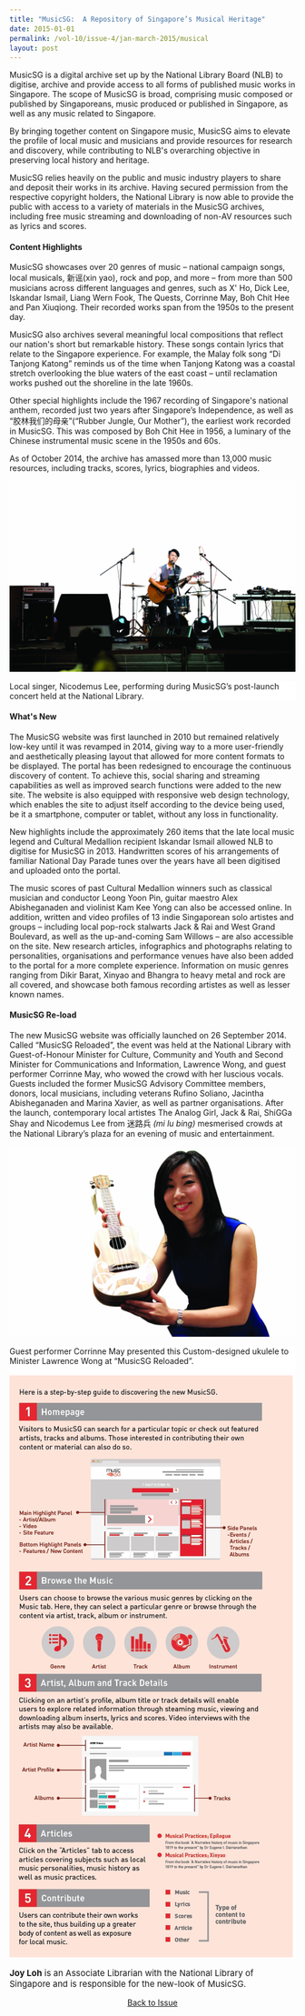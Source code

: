 ```yaml
---
title: "MusicSG:  A Repository of Singapore’s Musical Heritage"
date: 2015-01-01
permalink: /vol-10/issue-4/jan-march-2015/musical
layout: post
---
```

MusicSG is a digital archive set up by the National Library Board (NLB) to digitise, archive and provide access to all forms of published music works in Singapore. The scope of MusicSG is broad, comprising music composed or published by Singaporeans, music produced or published in Singapore, as well as any music related to Singapore. 

By bringing together content on Singapore music, MusicSG aims to elevate the profile of local music and musicians and provide resources for research and discovery, while contributing to NLB's overarching objective in preserving local history and heritage. 

MusicSG relies heavily on the public and music industry players to share and deposit their works in its archive. Having secured permission from the respective copyright holders, the National Library is now able to provide the public with access to a variety of materials in the MusicSG archives, including free music streaming and downloading of non-AV resources such as lyrics and scores. 

#### **Content Highlights** 

MusicSG showcases over 20 genres of music – national campaign songs, local musicals, 新谣(xin yao), rock and pop, and more – from more than 500 musicians across different languages and genres, such as X' Ho, Dick Lee, Iskandar Ismail, Liang Wern Fook, The Quests, Corrinne May, Boh Chit Hee and Pan Xiuqiong. Their recorded works span from the 1950s to the present day. 

MusicSG also archives several meaningful local compositions that reflect our nation's short but remarkable history. These songs contain lyrics that relate to the Singapore experience. For example, the Malay folk song “Di Tanjong Katong” reminds us of the time when Tanjong Katong was a coastal stretch overlooking the blue waters of the east coast – until reclamation works pushed out the shoreline in the late 1960s. 

Other special highlights include the 1967 recording of Singapore's national anthem, recorded just two years after Singapore’s Independence, as well as “胶林我们的母亲”(“Rubber Jungle, Our Mother”), the earliest work recorded in MusicSG. This was composed by Boh Chit Hee in 1956, a luminary of the Chinese instrumental music scene in the 1950s and 60s. 

As of October 2014, the archive has amassed more than 13,000 music resources, including tracks, scores, lyrics, biographies and videos. 

![Alt text for image on Isomer site](/images/vol-10-issue-4/music/local_singer.jpg)
<div style="background-color: white;">Local singer, Nicodemus Lee, performing during MusicSG’s post-launch concert held at the National Library.</div>


#### **What's New** 

The MusicSG website was first launched in 2010 but remained relatively low-key until it was revamped in 2014, giving way to a more user-friendly and aesthetically pleasing layout that allowed for more content formats to be displayed. The portal has been redesigned to encourage the continuous discovery of content. To achieve this, social sharing and streaming capabilities as well as improved search functions were added to the new site. The website is also equipped with responsive web design technology, which enables the site to adjust itself according to the device being used, be it a smartphone, computer or tablet, without any loss in functionality. 

New highlights include the approximately 260 items that the late local music legend and Cultural Medallion recipient Iskandar Ismail allowed NLB to digitise for MusicSG in 2013. Handwritten scores of his arrangements of familiar National Day Parade tunes over the years have all been digitised and uploaded onto the portal.

The music scores of past Cultural Medallion winners such as classical musician and conductor Leong Yoon Pin, guitar maestro Alex Abisheganaden and violinist Kam Kee Yong can also be accessed online. In addition, written and video profiles of 13 indie Singaporean solo artistes and groups – including local pop-rock stalwarts Jack &amp; Rai and West Grand Boulevard, as well as the up-and-coming Sam Willows – are also accessible on the site. New research articles, infographics and photographs relating to personalities, organisations and performance venues have also been added to the portal for a more complete experience. Information on music genres ranging from Dikir Barat, Xinyao and Bhangra to heavy metal and rock are all covered, and showcase both famous recording artistes as well as lesser known names. 

#### **MusicSG Re-load** 

The new MusicSG website was officially launched on 26 September 2014. Called “MusicSG Reloaded”, the event was held at the National Library with Guest-of-Honour Minister for Culture, Community and Youth and Second Minister for Communications and Information, Lawrence Wong, and guest performer Corrinne May, who wowed the crowd with her luscious vocals. Guests included the former MusicSG Advisory Committee members, donors, local musicians, including veterans Rufino Soliano, Jacintha Abisheganaden and Marina Xavier, as well as partner organisations. After the launch, contemporary local artistes The Analog Girl, Jack &amp; Rai, ShiGGa Shay and Nicodemus Lee from 迷路兵 <i>(mi lu bing)</i> mesmerised crowds at the National Library’s plaza for an evening of music and entertainment. 

![Alt text for image on Isomer site](/images/vol-10-issue-4/music/ukelele.jpg)
<div style="background-color: white;">Guest performer Corrinne May presented this Custom-designed ukulele to Minister Lawrence Wong at “MusicSG Reloaded”.</div>

<div style="background-color: white;">
<br>
<img src="\images\vol-10-issue-4\music\steps.jpg">
	</div>
	
<p style="font-size:15px;"><b>Joy Loh</b> is an Associate Librarian with the National Library of Singapore and is responsible for the new-look of MusicSG.</p>

<a href="https://nlb-ba-staging.netlify.app/vol-10/issue-4/jan-mar-2015/"><center>Back to Issue</center></a>
